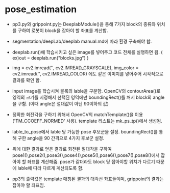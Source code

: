 pose_estimation
================

- pp3.py와 grippoint.py는 DeeplabModule()을 통해 7가지 block의 종류와 위치를 구하여 로봇이 block을 잡아야 할 좌표를 계산함.

- segmentation/deepLab/deeplab manual.md에 따라 환경 구축해야 함.

- deeplab.run()에 학습시키고 싶은 image를 넣어주고 코드 전체를 실행하면 됨. ( ex)out = deeplab.run("blocks.jpg") )
- img = cv2.imread('', cv2.IMREAD_GRAYSCALE), img_color = cv2.imread('', cv2.IMREAD_COLOR) 에도 같은 이미지를 넣어주어 시각적으로 결과를 확인 함.

- input image를 학습시켜 블록의 lable을 구분함.
OpenCV의 contourArea()로 영역의 크기를 지정해서 선택된 영역에만 boundingRect()를 쳐서 block의 angle을 구함.
(이때 angle은 절대값이 아닌 90이하의 값)

- 정확한 회전각을 구하기 위해서 OpenCV의 matchTemplate()을 이용('TM_CCOEFF_NORMED' 사용).
template 리스트는 mk_ps_tp()에서 생성됨.

- lable_to_pose에서 lable 당 가능한 pose 후보군을 설정.
boundingRect()를 통해 구한 angle을 90 간격으로 4가지 후보군 설정.

- 위에 대한 결과로 얻은 결과로 회전된 절대각을 구하여 pose1(),pose2(),pose3(),pose4(),pose5(),pose6(),pose7(),pose8()에서 잡아야 할 좌표를 계산해줌.
pose가 같더라도 block 당 잡아야할 위치가 다르기 때문에 lable에 따라 다르게 계산되도록 함.

- pp3의 출력값은 template 매칭된 결과의 대각선 좌표들이며, grippoint의 결과는 잡아야 할 좌표임.






